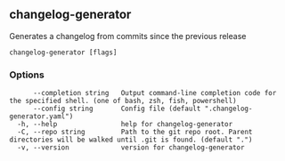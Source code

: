 ## changelog-generator

Generates a changelog from commits since the previous release

```
changelog-generator [flags]
```

### Options

```
      --completion string   Output command-line completion code for the specified shell. (one of bash, zsh, fish, powershell)
      --config string       Config file (default ".changelog-generator.yaml")
  -h, --help                help for changelog-generator
  -C, --repo string         Path to the git repo root. Parent directories will be walked until .git is found. (default ".")
  -v, --version             version for changelog-generator
```

